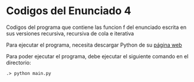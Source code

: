 # Codigos del Enunciado 4

Codigos del programa que contiene las funcion f del enunciado escrita 
en sus versiones recursiva, recursiva de cola e iterativa

Para ejecutar el programa, necesita descargar Python
de su [página web](https://www.python.org/downloads/)

Para poder ejecutar el programa, debe ejecutar el siguiente comando en el directorio:

```
.> python main.py
```
